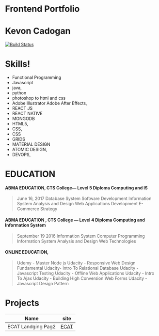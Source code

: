 # Frontend Portfolio
# Kevon Cadogan


[![Build Status](https://travis-ci.org/joemccann/dillinger.svg?branch=master)](https://travis-ci.org/joemccann/dillinger)



# Skills!

  - Functional Programming 
  - Javascript
  - java,
  - python
  - photoshop to html and css
  - Adobe Illustrator Adobe After Effects,
  - REACT JS 
  - REACT NATIVE 
  - MONGODB 
  - HTML5, 
  - CSS,
  - CSS 
  - GRIDS
  - MATERIAL DESIGN
  - ATOMIC DESIGN,
  - DEVOPS,


# EDUCATION

#### ABMA EDUCATION, CTS College— Level 5 Diploma Computing and IS
>June 16, 2017
>Database System
>Software Development
>Information System Analysis and Design 
>Web Applications Development
>E-Commerce Strategy


#### ABMA EDUCATION , CTS College — Level 4 Diploma Computing and Information System
>September 19 2016
>Information System
>Computer Programming 
>Information System Analysis  and Design
>Web Technologies 


#### ONLINE EDUCATION,

>Udemy - Master Node js
>Udacity - Responsive Web Design Fundamental
>Udacity- Intro  To Relational Database
>Udacity  - Javascript Testing
>Udacity  - Offline Web Applications
>Udacity - Intro To Ajax
>Udacity  - Building High Conversion Web Forms
>Udacity  - Javascript Design Pattern



# Projects

| Name | site |
|------|------|
|ECAT Landging Pag2| [ECAT](https://ecatlandingpage.firebaseapp.com/?fbclid=IwAR2BV7zaSs0X3ZaizZwjuEgAqokmek-Agu4juyTgEd4isTXPylzRjkgTj-Y)|

